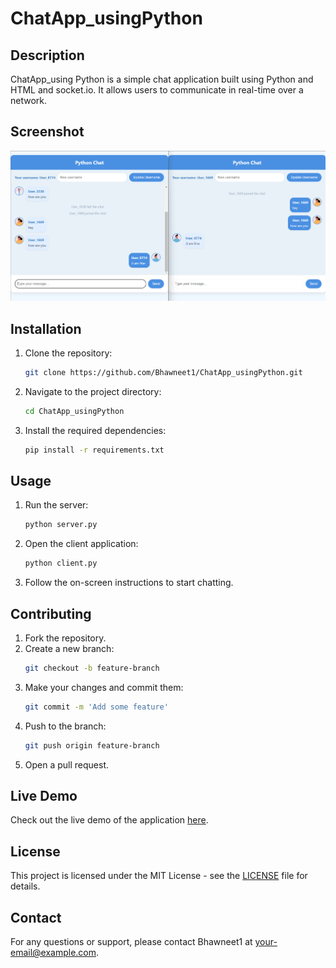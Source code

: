 # ChatApp_usingPython

## Description
ChatApp_using Python is a simple chat application built using Python and HTML and socket.io. It allows users to communicate in real-time over a network.
## Screenshot
![ChatApp Screenshot](chatApp.png)
## Installation

1. Clone the repository:
    ```bash
    git clone https://github.com/Bhawneet1/ChatApp_usingPython.git
    ```

2. Navigate to the project directory:
    ```bash
    cd ChatApp_usingPython
    ```

3. Install the required dependencies:
    ```bash
    pip install -r requirements.txt
    ```

## Usage

1. Run the server:
    ```bash
    python server.py
    ```

2. Open the client application:
    ```bash
    python client.py
    ```

3. Follow the on-screen instructions to start chatting.

## Contributing

1. Fork the repository.
2. Create a new branch:
    ```bash
    git checkout -b feature-branch
    ```
3. Make your changes and commit them:
    ```bash
    git commit -m 'Add some feature'
    ```
4. Push to the branch:
    ```bash
    git push origin feature-branch
    ```
5. Open a pull request.

## Live Demo
Check out the live demo of the application [here](https://chatapp-usingpython.onrender.com/).

## License
This project is licensed under the MIT License - see the [LICENSE](LICENSE) file for details.

## Contact
For any questions or support, please contact Bhawneet1 at [your-email@example.com](mailto:your-email@example.com).

